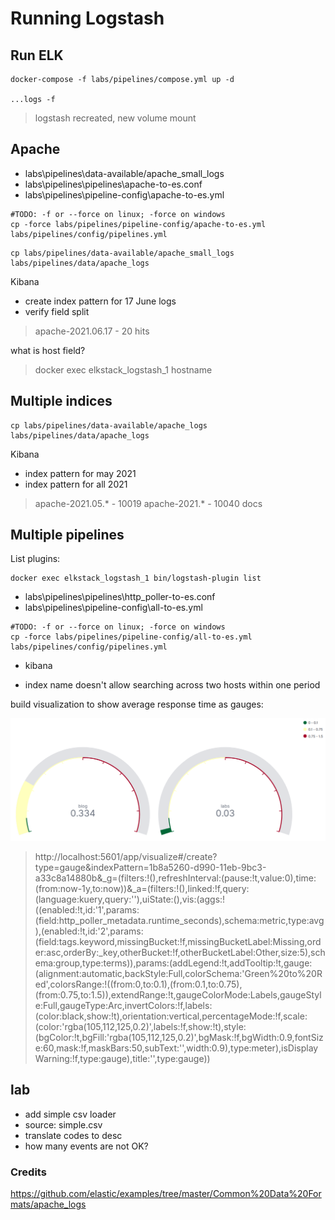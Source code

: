 # Running Logstash

## Run ELK

```
docker-compose -f labs/pipelines/compose.yml up -d

...logs -f
```

> logstash recreated, new volume mount

## Apache

- labs\pipelines\data-available/apache_small_logs
- labs\pipelines\pipelines\apache-to-es.conf
- labs\pipelines\pipeline-config\apache-to-es.yml

```
#TODO: -f or --force on linux; -force on windows
cp -force labs/pipelines/pipeline-config/apache-to-es.yml labs/pipelines/config/pipelines.yml
```

```
cp labs/pipelines/data-available/apache_small_logs labs/pipelines/data/apache_logs
```

Kibana

- create index pattern for 17 June logs
- verify field split

> apache-2021.06.17 - 20 hits

what is host field?

> docker exec elkstack_logstash_1 hostname

## Multiple indices

```
cp labs/pipelines/data-available/apache_logs labs/pipelines/data/apache_logs
```

Kibana

- index pattern for may 2021
- index pattern for all 2021


> apache-2021.05.* - 10019 
> apache-2021.* - 10040 docs

## Multiple pipelines

List plugins:

```
docker exec elkstack_logstash_1 bin/logstash-plugin list
```

- labs\pipelines\pipelines\http_poller-to-es.conf
- labs\pipelines\pipeline-config\all-to-es.yml

```
#TODO: -f or --force on linux; -force on windows
cp -force labs/pipelines/pipeline-config/all-to-es.yml labs/pipelines/config/pipelines.yml
```

- kibana

- index name doesn't allow searching across two hosts within one period

build visualization to show average response time as gauges:

![](/img/pipelines/http-response-times.png)

> http://localhost:5601/app/visualize#/create?type=gauge&indexPattern=1b8a5260-d990-11eb-9bc3-a33c8a14880b&_g=(filters:!(),refreshInterval:(pause:!t,value:0),time:(from:now-1y,to:now))&_a=(filters:!(),linked:!f,query:(language:kuery,query:''),uiState:(),vis:(aggs:!((enabled:!t,id:'1',params:(field:http_poller_metadata.runtime_seconds),schema:metric,type:avg),(enabled:!t,id:'2',params:(field:tags.keyword,missingBucket:!f,missingBucketLabel:Missing,order:asc,orderBy:_key,otherBucket:!f,otherBucketLabel:Other,size:5),schema:group,type:terms)),params:(addLegend:!t,addTooltip:!t,gauge:(alignment:automatic,backStyle:Full,colorSchema:'Green%20to%20Red',colorsRange:!((from:0,to:0.1),(from:0.1,to:0.75),(from:0.75,to:1.5)),extendRange:!t,gaugeColorMode:Labels,gaugeStyle:Full,gaugeType:Arc,invertColors:!f,labels:(color:black,show:!t),orientation:vertical,percentageMode:!f,scale:(color:'rgba(105,112,125,0.2)',labels:!f,show:!t),style:(bgColor:!t,bgFill:'rgba(105,112,125,0.2)',bgMask:!f,bgWidth:0.9,fontSize:60,mask:!f,maskBars:50,subText:'',width:0.9),type:meter),isDisplayWarning:!f,type:gauge),title:'',type:gauge))

## lab

- add simple csv loader
- source: simple.csv
- translate codes to desc
- how many events are not OK?

### Credits

https://github.com/elastic/examples/tree/master/Common%20Data%20Formats/apache_logs